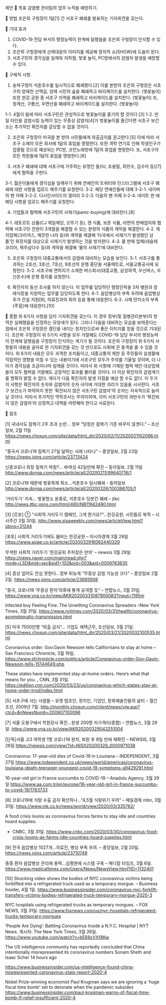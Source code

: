 제안
	목표
감염병 관리팀의 업무 누적을 예방하기.

	방법
조은희 구청장이 1달[1] 간 서초구 폐쇄를 발표하는 기자회견을 갖는다.

	기대 효과
1.	COVID-19 전담 부서의 행정능력이 한계에 달했음을 조은희 구청장이 인식할 수 있다.
2.	조은희 구청장에게 선제대응의 이미지를 제공해 정치적 쇼(SHOW)에 도움이 된다.
3.	서초구민의 경각심을 일깨워 지하철, 벚꽃 놀이, PC방에서의 감염자 발생을 예방할 수 있다.

	구체적 사항.
1.	송파구청이 석촌호수를 일시적으로 폐쇄했다.[2]  이를 본받아 조은희 구청장은
서초구의 양재천 산책길, 양재 시민의 숲을 폐쇄하고 바리케이드를 설치한다. (벚꽃놀이)
또한 한강 공원 중 서초구 지역을 폐쇄하고 바리케이드를 설치한다. (벚꽃놀이)
또, 청계산, 구룡산, 우면산을 폐쇄하고 바리케이드를 설치한다. (벚꽃놀이)

1-1.	4월이 됨에 따라 서초구민은 관성적으로 벚꽃놀이를 즐기려 할 것이다.[3]
1-2.	만일 타인을 감염시킬 능력이 있는 무증상 감염자[4]가 벚꽃놀이를 즐긴다면 서초구 보건소는 추가적인 확진자를 감당할 수 없을 것이다.


2.	조은희 구청장이 미국을 본 받아 시민들에게 외출금지를 권고한다.[5]
이에 따라 서초구 소재의 모든 회사에 1달의 휴업을 명령한다.
또한 개학 연기로 인해 학생인구가 집중될 것으로 예상되는 PC방, 코인노래방에 1달의 휴업을 명령한다.
또, 서초구의 모든 학원들에 1달의 휴업을 명령한다.[6]


3.	서초구 폐쇄에 대해 서초구에 거주하는 유명인 들(IU, 조용필, 최민수, 김수미 등)[7]에게 협력을 구한다.

3-1. 젊은이들에게 경각심을 일깨우기 위해 연예인의 트위터와 인스타그램에 서초구 폐쇄에 대한 사항을 업로드 해주기를 요청한다.
3-2. 해당 연예인들에 대해
 3-2-1. 네이버의 팬 카페
 3-2-2. 디시인사이드의 갤러리
 3-2-3. 다음의 팬 카페
 3-2-4. 네이트 판
에 해당 사항을 업로드 해주기를 요청한다.


4.	기업들과 협력해 서초구민의 사재기(panic-buying)에 대비한다.[8]

4-1. 레토르트 상품(CJ 제일제당, 오뚜기 등), 캔 식품, 보존 식품, 라면의 판매업자와 협력해 서초구민 전원이 3개월을 해결할 수 있는 분량의 식품의 계약을 체결한다.
4-2.  제지업체(크리넥스, 깨끗한 나라 등)와 계약을 체결해 ‘타국에서 사재기가 발생했던 상품’인 화장지를 대상으로 사재기가 발생하는 것을 방지한다.
4-3. 물 판매 업체(네슬레 코리아, 제주삼다수 등)와 계약을 체결해 ‘물의 사재기’에 대비한다.


5.	조은희 구청장이 대중교통에서의 감염에 대비하는 모습을 보인다.
5-1.	서초구를 통과하는 2호선, 3호선, 7호선, 9호선의 운행 중단을 서울메트로, 서울교통공사에 요청한다.
5-2.	 서초구에 면허지가 소재한 버스회사(대흥교통, 삼성여객, 우신버스, 우신운수)에 운행 중지를 요청한다.


6.	확진자의 동선 조사를 하지 않는다. 이 업무를 담당하던 행정인력을 3차 병원과 장례식장을 지원하는 업무를 담당하도록 한다.
6-1. 음압병상의 부족 우려에 음압병상 추가 건설 지원[9], 의료진과의 회의 등을 통해 대응한다.
6-2. 시체 안치소의 부족(不足)에 대응한다.[10]


	종합
위 6가지 사항을 담아 기자회견을 갖는다. 이 경우 정부(및 질병관리본부)의 방역은 실패했음을 인정하는 모양새가 된다. 그러나 다음을 대비하는 모습을 보여준다는 점에서 조은희 구청장은 결단을 내리는 정치인으로써 좋은 이미지를 얻을 것으로 기대된다. 조은희 구청장이 위 5가지 사항을 모두 거절해도 COVID-19 담당 부서의 행정능력이 한계에 달했음을 구청장이 인식하는 계기가 될 것이다. 
조은희 구청장이 위 6가지 사항들의 내용을 골자로 한 기자회견을 갖는 것 만으로도 사회에 큰 충격을 줄 수 있을 것이다. 위 6가지 내용은 모두 과격한 조치들이고, 대중교통의 제한 등 주민들의 실생활에 직접적인 영향을 미칠 수 있는 내용이기에 서초구민 모두가 주의를 기울일 것이며, 더 나아가 경각심을 조금이나마 일깨울 것이다. 따라서 위 사항에 기재된 협력 제안 대상업체들이 모두 협력을 거절해도 긍정적인 효과를 불러올 것이다.
더 이상 확진자의 감염계기를 명확히 밝힐 수 없다. 게다가 다음 확진자의 발생 지점을 예상 할 수도 없다. 이 두가지 사항은 확진자의 숫자와 감염자의 숫자 사이에 거대한 괴리가 있음을 시사한다. 서초구 보건소가 파악하지 못한 ‘확진되지 않은 서초구민 감염자’의 숫자는 지속적으로 늘어날 것이다. 따라서 추가적인 역학조사는 무의미하며, 이미 서초구민의 과반수가 ‘확진되지 않은 감염자’라 상정하고 대책을 마련해야 한다고 사료된다. 


	참조

[1]
국내서도 잠복기 2주 초과 논란… 정부 “당장은 잠복기 기준 바꾸지 않겟다.” – 조선일보, 2월 11일
https://news.chosun.com/site/data/html_dir/2020/02/11/2020021102096.html

“중국서 코로나19 잠복기 27일 달하는 사례 나타나” – 중앙일보,  2월 23일
https://news.joins.com/article/23713424

신종코로나 최장 잠복기 며칠?... 中여성 42일만에 확진 – 동아일보, 2월 11일
http://www.donga.com/news/article/all/20200211/99640716/1


[2] 
코로나19 때문에 벚꽃축제 취소…석촌호수 일시폐쇄 - 동아일보
http://www.donga.com/news/article/all/20200328/100388705/1

‘거리두기’ 지속… 벚꽃명소 윤중로, 석촌호수 당분간 폐쇄 – jtbc
http://news.jtbc.joins.com/html/480/NB11942480.html

[3]
[르포] ① “사회적 거리두기 캠페인, 그게 뭔가요?”…한강공원, 시민들로 북적 – 시사주간  3월 30일.
http://www.sisaweekly.com/news/articleView.html?idxno=31244

[포토] 사회적 거리두기에도 붐비는 한강공원 – 아시아경제 3월 29일
https://www.asiae.co.kr/article/2020032916062440329

무색한 사회적 거리두기 ‘한강공워 주차장은 만차’ – newsis 3월 29일
https://news.naver.com/main/read.nhn?mode=LSD&mid=sec&sid1=102&oid=003&aid=0009783635

[4]
증상 없어도 안심 못한다…정부 뒤늦게 “무증상 감염 가능성 크다” – 중앙일보 2월 2일.
https://news.joins.com/article/23695908

“중국, 코로나19 ‘무증상 환자’의혹에 통계 공개할 듯” – 연합뉴스, 3월 31일.
https://www.yna.co.kr/view/AKR20200331087900083?input=1195m

Infected buy Feeling Fine: The Unwitting Coronavirus Spreaders –New York Times,  3월 31일.
https://www.nytimes.com/2020/03/31/health/coronavirus-asymptomatic-transmission.html

[5] 
미국 7500만명 “외출 금지”… 기업도 재택근무, 조선일보, 3월 21일.
https://news.chosun.com/site/data/html_dir/2020/03/21/2020032100535.html

Coronavirus order: Gov.Gavin Newsom tells Californians to stay at home – San Francisco Chronicle, 3월 19일.
https://www.sfchronicle.com/politics/article/Coronavirus-order-Gov-Gavin-Newsom-tells-15144649.php

These states have implemented stay-at-home orders. Here’s what that means for you. , CNN, 3월 31일.
https://edition.cnn.com/2020/03/23/us/coronavirus-which-states-stay-at-home-order-trnd/index.html


[5]
서초구에 사는 사람들 – 유명 법조인, 정치인, 기업인, 문화예술인들의 삶터 – 월간조선, 2009년 7월.
http://monthly.chosun.com/client/news/viw.asp?ctcd=&nNewsNumb=200907100096


[7]
서울 도봉구에서 학원강사 확진…원생 200명 자가격리(종합) – 연합뉴스, 3월 29일.
https://www.yna.co.kr/view/AKR20200329043251004

[단독]서울 고3 여학생 1명 코로나19 완치, 퇴원 후 8일 만에 재확진 – NEWSIS, 3월 26일
https://newsis.com/view/?id=NISX20200326_0000971038

Coronavirus: 17-year-old dies of Covid-19 in Lousiana – INDEPENDENT, 3월 27일
https://www.independent.co.uk/news/world/americas/coronavirus-louisiana-death-teenager-youngest-covid-19-symptoms-a9429291.html

16-year-old girl in France succumbs to COVID-19 – Anadolu Agency, 3월 29일
https://www.aa.com.tr/en/europe/16-year-old-girl-in-france-succumbs-to-covid-19/1783733


[8]
코로나19에 식량 수출 금지 확산하나…”4,5월 식량위기 우려” – 매일경제 mbn, 3월 31일.
https://www.mk.co.kr/news/world/view/2020/03/335762/

A food crisis looms as coronavirus forces farms to stay idle and countries hoard supplies.
-	CNBC, 3월 31일.
https://www.cnbc.com/2020/03/30/coronavirus-food-crisis-looms-as-farms-idle-countries-hoard-supplies.html

[9]
전국 음압병상 1027개…의료진, 병상 부족 우려. – 중앙일보, 2월 20일.
https://news.joins.com/article/23710749

중증 환자 음압병상 관리에 총력…심평원에 시스템 구축 – 메디칼 타임즈, 3월 6일.
https://www.medicaltimes.com/Users/News/NewsView.html?ID=1132401

[10] 
Shocking video shows the bodies of NYC coronavirus victims being forklifted into a refrigerated truck used as a temporary morgue. – Business Insider, 4월 1일.
https://www.businessinsider.com/coronavirus-nyc-forklift-transfers-victims-bodies-refrigerated-truck-temporary-morgue-2020-3

NYC hospitals using refrigerated trucks as temporary morgues. – FOX NEWS, 3월 31일.
https://www.foxnews.com/us/nyc-hospitals-refrigerated-trucks-temporary-morgues

‘People Are Dying’: Battling Coronavirus Inside a N.Y.C. Hospital | NYT News. 
게시자: The New York Times, 3월 26일.
https://www.youtube.com/watch?v=bE68xVXf8Kw


The US intelligence community has reportedly concluded that China intentionally misrepresented its coronavirus numbers
Sonam Sheth and Isaac Scher 14 hours ago

https://www.businessinsider.com/us-intelligence-found-china-misrepresented-coronavirus-stats-report-2020-4


Nobel Prize-winning economist Paul Krugman says we are ignoring a 'huge fiscal time bomb' set to detonate when the pandemic subsides
https://www.businessinsider.com/paul-krugman-warns-of-fiscal-time-bomb-if-relief-insufficient-2020-4
